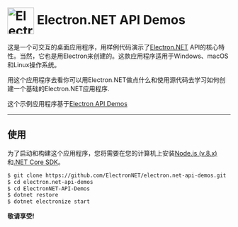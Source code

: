 # <img src="https://cloud.githubusercontent.com/assets/378023/15172388/b2b81950-1790-11e6-9a7c-ccc39912bb3a.png" width="60px" align="center" alt="Electron.NET API Demos icon"> Electron.NET API Demos  
  
这是一个可交互的桌面应用程序，用样例代码演示了[Electron.NET](https://github.com/ElectronNET/Electron.NET) API的核心特性。当然，它也是用Electron来创建的。这款应用程序适用于Windows、macOS和Linux操作系统。 
  
用这个应用程序去看你可以用Electron.NET做点什么和使用源代码去学习如何创建一个基础的Electron.NET应用程序.  
  
这个示例应用程序基于[Electron API Demos](https://github.com/electron/electron-api-demos)  


---  
  
## 使用
  
为了启动和构建这个应用程序，您将需要在您的计算机上安装[Node.js (v.8.x)](https://nodejs.org)和[.NET Core SDK](https://www.microsoft.com/net/download/core)。

```bash
$ git clone https://github.com/ElectronNET/electron.net-api-demos.git
$ cd electron.net-api-demos
$ cd ElectronNET-API-Demos
$ dotnet restore
$ dotnet electronize start
```  
  
**敬请享受!**